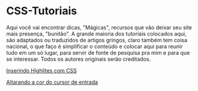 # CSS-Tutoriais

Aqui você vai encontrar dicas, "Mágicas", recursos que vão deixar seu site mais presença, "bunitão". A grande maioria dos tutoriais colocados aqui, são adaptados ou traduzidos de artigos gringos, claro também tem coisa nacional, o que faço é simplificar o conteúdo e colocar aqui para reunir tudo em um só lugar, para servir de fonte de pesquisa pra mim e para que se interessar. Todos os autores originais serão creditados.

[Inserindo Highlites com CSS](https://github.com/Evaldo-comp/CSS-Tutoriais/blob/main/Highlight/Highlight.MD)

[Altarando a cor do cursor de entrada](https://github.com/Evaldo-comp/CSS-Tutoriais/blob/main/Highlight/Highlight.MD)
